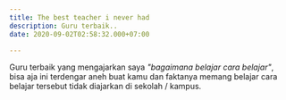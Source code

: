 ```yaml
---
title: The best teacher i never had
description: Guru terbaik..
date: 2020-09-02T02:58:32.000+07:00

---
```

Guru terbaik yang mengajarkan saya _"bagaimana belajar cara belajar"_, bisa aja ini terdengar aneh buat kamu dan faktanya memang belajar cara belajar tersebut tidak diajarkan di sekolah / kampus. 